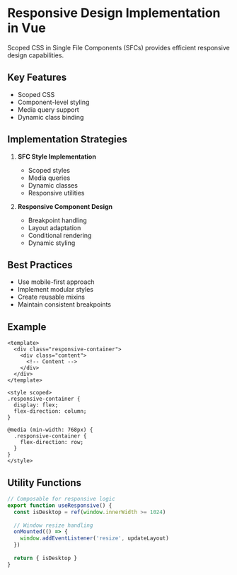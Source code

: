 # Responsive Design Implementation in Vue

Scoped CSS in Single File Components (SFCs) provides efficient responsive design capabilities.

## Key Features
- Scoped CSS
- Component-level styling
- Media query support
- Dynamic class binding

## Implementation Strategies
1. **SFC Style Implementation**
   - Scoped styles
   - Media queries
   - Dynamic classes
   - Responsive utilities

2. **Responsive Component Design**
   - Breakpoint handling
   - Layout adaptation
   - Conditional rendering
   - Dynamic styling

## Best Practices
- Use mobile-first approach
- Implement modular styles
- Create reusable mixins
- Maintain consistent breakpoints

## Example
```vue
<template>
  <div class="responsive-container">
    <div class="content">
      <!-- Content -->
    </div>
  </div>
</template>

<style scoped>
.responsive-container {
  display: flex;
  flex-direction: column;
}

@media (min-width: 768px) {
  .responsive-container {
    flex-direction: row;
  }
}
</style>
```

## Utility Functions
```javascript
// Composable for responsive logic
export function useResponsive() {
  const isDesktop = ref(window.innerWidth >= 1024)
  
  // Window resize handling
  onMounted(() => {
    window.addEventListener('resize', updateLayout)
  })
  
  return { isDesktop }
}
```